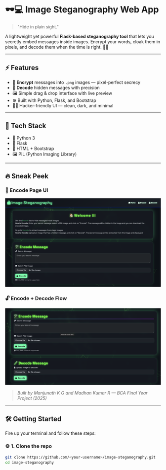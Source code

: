 # 🕶️💻 Image Steganography Web App

> "Hide in plain sight."

A lightweight yet powerful **Flask-based steganography tool** that lets you secretly embed messages inside images. Encrypt your words, cloak them in pixels, and decode them when the time is right. 🕵️‍♂️

---

## ⚡️ Features

- 🔐 **Encrypt** messages into `.png` images — pixel-perfect secrecy
- 🧠 **Decode** hidden messages with precision
- 🖼️ Simple drag & drop interface with live preview
- ⚙️ Built with Python, Flask, and Bootstrap
- 🧑‍💻 Hacker-friendly UI — clean, dark, and minimal

---

## 🧪 Tech Stack

- 🐍 Python 3
- 🧬 Flask
- 🧱 HTML + Bootstrap
- 🖼️ PIL (Python Imaging Library)

---

## 🔥 Sneak Peek

### 🧩 Encode Page UI

![Encode UI](https://github.com/manja7304/IMAGE-STEGANOGRAPHY/blob/main/screenshots/encode-ui.png)

### 🔓 Encode + Decode Flow

![Decode UI](https://github.com/manja7304/IMAGE-STEGANOGRAPHY/blob/main/screenshots/decode-ui.png)

> *Built by Manjunath K G and Madhan Kumar R — BCA Final Year Project (2025)*

---

## 🛠️ Getting Started

Fire up your terminal and follow these steps:

### ⚙️ 1. Clone the repo

```bash
git clone https://github.com/<your-username>/image-steganography.git
cd image-steganography